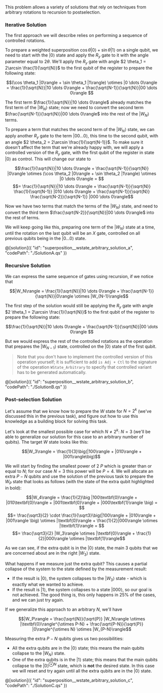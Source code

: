 This problem allows a variety of solutions that rely on techniques from arbitrary rotations to recursion to postselection. 

### Iterative Solution

The first approach we will describe relies on performing a sequence of controlled rotations.

To prepare a weighted superposition $\cos \theta |0\rangle + \sin \theta |1\rangle$ on a single qubit, we need to start with the $|0\rangle$ state and apply the $R_y$ gate to it with the angle parameter equal to $2 \theta$. 
We'll apply the $R_y$ gate with angle $2 \theta_1 = 2\arcsin \frac{1}{\sqrt{N}}$ to the first qubit of the register to prepare the following state:

$$(\cos \theta_1 |0\rangle + \sin \theta_1 |1\rangle) \otimes |0 \dots 0\rangle = \frac{1}{\sqrt{N}}|10 \dots 0\rangle + \frac{\sqrt{N-1}}{\sqrt{N}}|00 \dots 0\rangle $$

The first term $\frac{1}{\sqrt{N}}|10 \dots 0\rangle$ already matches the first term of the $|W_N\rangle$ state; now we need to convert the second term $\frac{\sqrt{N-1}}{\sqrt{N}}|00 \dots 0\rangle$ into the rest of the $|W_N\rangle$ terms.

To prepare a term that matches the second term of the $|W_N\rangle$ state, we can apply another $R_y$ gate to the term $|00 \dots 0\rangle$, this time to the second qubit, with an angle $2 \theta_2 = 2\arcsin \frac{1}{\sqrt{N-1}}$.
To make sure it doesn't affect the term that we're already happy with, we will apply a controlled version of the $R_y$ gate, with the first qubit of the register in state $|0\rangle$ as control.
This will change our state to

$$\frac{1}{\sqrt{N}}|10 \dots 0\rangle + \frac{\sqrt{N-1}}{\sqrt{N}} |0\rangle \otimes (\cos \theta_2 |0\rangle + \sin \theta_2 |1\rangle) \otimes |0 \dots 0\rangle = $$
$$= \frac{1}{\sqrt{N}}|10 \dots 0\rangle + \frac{\sqrt{N-1}}{\sqrt{N}} \frac{1}{\sqrt{N-1}} |010 \dots 0\rangle + \frac{\sqrt{N-1}}{\sqrt{N}} \frac{\sqrt{N-2}}{\sqrt{N-1}} |000 \dots 0\rangle$$

Now we have two terms that match the terms of the $|W_N\rangle$ state, and need to convert the third term $\frac{\sqrt{N-2}}{\sqrt{N}}|00 \dots 0\rangle$ into the rest of terms.

We will keep going like this, preparing one term of the $|W_N\rangle$ state at a time, until the rotation on the last qubit will be an $X$ gate, controlled on all previous qubits being in the $|0 \dots 0\rangle$ state.

@[solution]({
    "id": "superposition__wstate_arbitrary_solution_a",
    "codePath": "./SolutionA.qs"
})

### Recursive Solution

We can express the same sequence of gates using recursion, if we notice that 

$$|W_N\rangle = \frac{1}{\sqrt{N}}|10 \dots 0\rangle + \frac{\sqrt{N-1}}{\sqrt{N}}|0\rangle \otimes |W_{N-1}\rangle$$

The first step of the solution would still be applying the $R_y$ gate with angle $2 \theta_1 = 2\arcsin \frac{1}{\sqrt{N}}$ to the first qubit of the register to prepare the following state:

$$\frac{1}{\sqrt{N}}|10 \dots 0\rangle + \frac{\sqrt{N-1}}{\sqrt{N}}|00 \dots 0\rangle $$

But we would express the rest of the controlled rotations as the operation that prepares the $|W_{N-1}\rangle$ state, controlled on the $|0\rangle$ state of the first qubit.

> Note that you don't have to implement the controlled version of this operation yourself; it is sufficient to add `is Adj + Ctl` to the signature of the operation `WState_Arbitrary` to specify that controlled variant has to be generated automatically.

@[solution]({
    "id": "superposition__wstate_arbitrary_solution_b",
    "codePath": "./SolutionB.qs"
})

### Post-selection Solution

Let's assume that we know how to prepare the $W$ state for $N = 2^k$ (we've discussed this in the previous task), and figure out how to use this knowledge as a building block for solving this task.

Let's look at the smallest possible case for which $N \neq 2^k$: $N = 3$ (we'll be able to generalize our solution for this case to an arbitrary number of qubits). The target $W$ state looks like this:  

$$|W_3\rangle = \frac{1}{3}\big(|100\rangle + |010\rangle + |001\rangle\big)$$

We will start by finding the smallest power of 2 $P$ which is greater than or equal to $N$; for our case $N = 3$ this power will be $P = 4$. We will allocate an extra $P - N$ qubits and use the solution of the previous task to prepare the $W_P$ state that looks as follows (with the state of the extra qubit highlighted in bold):  

$$|W_4\rangle = \frac{1}{2}\big |100\textbf{0}\rangle + |010\textbf{0}\rangle + |001\textbf{0}\rangle + |000\textbf{1}\rangle \big) = $$
$$= \frac{\sqrt3}{2} \cdot \frac{1}{\sqrt3}\big(|100\rangle + |010\rangle + |001\rangle \big) \otimes |\textbf{0}\rangle + \frac{1}{2}|000\rangle \otimes |\textbf{1}\rangle = $$
$$= \frac{\sqrt3}{2} |W_3\rangle \otimes |\textbf{0}\rangle + \frac{1}{2}|000\rangle \otimes |\textbf{1}\rangle$$

As we can see, if the extra qubit is in the $|0\rangle$ state, the main 3 qubits that we are concerned about are in the right $|W_3\rangle$ state. 

What happens if we measure just the extra qubit? This causes a partial collapse of the system to the state defined by the measurement result:
* If the result is $|0\rangle$, the system collapses to the $|W_3\rangle$ state - which is exactly what we wanted to achieve.
* If the result is $|1\rangle$, the system collapses to a state $|000\rangle$, so our goal is not achieved. The good thing is, this only happens in 25% of the cases, and we can just try again.

If we generalize this approach to an arbitrary $N$, we'll have 

$$|W_P\rangle = \frac{\sqrt{N}}{\sqrt{P}} |W_N\rangle \otimes |\textbf{0}\rangle^{\otimes P-N} + \frac{\sqrt{P-N}}{\sqrt{P}} |0\rangle^{\otimes N} \otimes |W_{P-N}\rangle$$

Measuring the extra $P-N$ qubits gives us two possibilities:
* All the extra qubits are in the $|0\rangle$ state; this means the main qubits collapse to the $|W_N\rangle$ state. 
* One of the extra qubits is in the $|1\rangle$ state; this means that the main qubits collapse to the $|0\rangle^{\otimes N}$ state, which is **not** the desired state. In this case we will reset and try again until all the extra qubits are in the $|0\rangle$ state.

@[solution]({
    "id": "superposition__wstate_arbitrary_solution_c",
    "codePath": "./SolutionC.qs"
})
